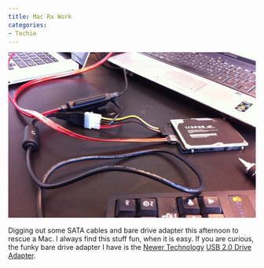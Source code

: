```yaml
---
title: Mac Rx Work
categories:
- Techie
---
```


![](/assets/posts/2011/bare-drive-kit.jpg)
  



Digging out some SATA cables and bare drive adapter this afternoon to rescue a Mac. I always find this stuff fun, when it is easy. If you are curious, the funky bare drive adapter I have is the [Newer Technology](http://www.newertech.com/) [USB 2.0 Drive Adapter](http://www.newertech.com/products/usb2_adaptv2.php).

